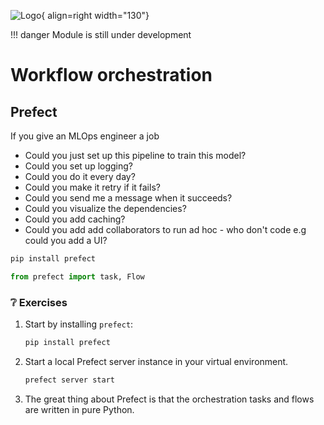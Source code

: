 ![Logo](../figures/icons/prefect.png){ align=right width="130"}

!!! danger
    Module is still under development

# Workflow orchestration

## Prefect

If you give an MLOps engineer a job

* Could you just set up this pipeline to train this model?
* Could you set up logging?
* Could you do it every day?
* Could you make it retry if it fails?
* Could you send me a message when it succeeds?
* Could you visualize the dependencies?
* Could you add caching?
* Could you add add collaborators to run ad hoc - who don't code e.g could you add a UI?

```bash
pip install prefect
```

```python
from prefect import task, Flow
```

### ❔ Exercises

1. Start by installing `prefect`:

    ```bash
    pip install prefect
    ```

2. Start a local Prefect server instance in your virtual environment.

    ```bash
    prefect server start
    ```

3. The great thing about Prefect is that the orchestration tasks and flows are written in pure Python.
